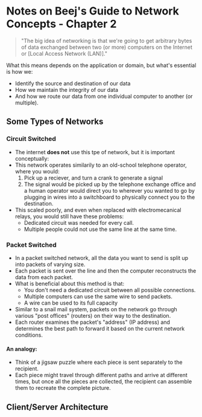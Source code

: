 # Notes on Beej's Guide to Network Concepts - Chapter 2

> "The big idea of networking is that we're going to get arbitrary bytes of data exchanged
> between two (or more) computers on the Internet or [Local Access Network (LAN)]."

What this means depends on the application or domain, but what's essential is how we:

- Identify the source and destination of our data
- How we maintain the integrity of our data
- And how we route our data from one individual computer to another (or multiple).

## Some Types of Networks

### Circuit Switched

- The internet **does not** use this tpe of network, but it is important conceptually:
- This network operates similarily to an old-school telephone operator, where you would:
  1. Pick up a reciever, and turn a crank to generate a signal
  2. The signal would be picked up by the telephone exchange office and a human operator would direct you to wherever you wanted to go by plugging in wires into a switchboard to physically connect you to the destination.
- This scaled poorly, and even when replaced with electromecanical relays, you would still have these problems:
  - Dedicated circuit was needed for every call.
  - Multiple people could not use the same line at the same time.

### Packet Switched

- In a packet switched network, all the data you want to send is split up into packets of varying size.
- Each packet is sent over the line and then the computer reconstructs the data from each packet.
- What is beneficial about this method is that:
  - You don't need a dedicated circuit between all possible connections.
  - Multiple computers can use the same wire to send packets.
  - A wire can be used to its full capacity
- Similar to a snail mail system, packets on the network go through various "post offices" (routers) on their way to the destination.
- Each router examines the packet's "address" (IP address) and determines the best path to forward it based on the current network conditions.

#### An analogy:

- Think of a jigsaw puzzle where each piece is sent separately to the recipient.
- Each piece might travel through different paths and arrive at different times, but once all the pieces are collected, the recipient can assemble them to recreate the complete picture.

## Client/Server Architecture
